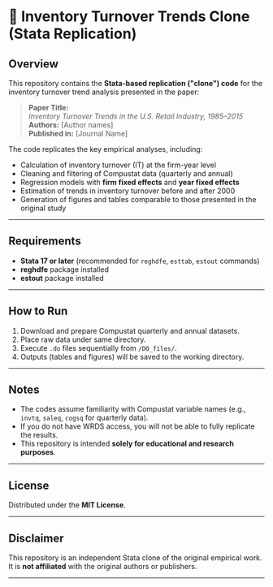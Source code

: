 # 📄 Inventory Turnover Trends Clone (Stata Replication)

## Overview
This repository contains the **Stata-based replication ("clone") code** for the inventory turnover trend analysis presented in the paper:

> **Paper Title:**  
> *Inventory Turnover Trends in the U.S. Retail Industry, 1985–2015*  
> **Authors:** [Author names]  
> **Published in:** [Journal Name]

The code replicates the key empirical analyses, including:
- Calculation of inventory turnover (IT) at the firm-year level
- Cleaning and filtering of Compustat data (quarterly and annual)
- Regression models with **firm fixed effects** and **year fixed effects**
- Estimation of trends in inventory turnover before and after 2000
- Generation of figures and tables comparable to those presented in the original study

---

## Requirements
- **Stata 17 or later** (recommended for `reghdfe`, `esttab`, `estout` commands)
- **reghdfe** package installed
- **estout** package installed

---

## How to Run
1. Download and prepare Compustat quarterly and annual datasets.
2. Place raw data under same directory.
3. Execute `.do` files sequentially from `/DO_files/`.
4. Outputs (tables and figures) will be saved to the working directory.

---

## Notes
- The codes assume familiarity with Compustat variable names (e.g., `invtq`, `saleq`, `cogsq` for quarterly data).
- If you do not have WRDS access, you will not be able to fully replicate the results.
- This repository is intended **solely for educational and research purposes**.

---

## License
Distributed under the **MIT License**.

---

## Disclaimer
This repository is an independent Stata clone of the original empirical work.  
It is **not affiliated** with the original authors or publishers.

---
